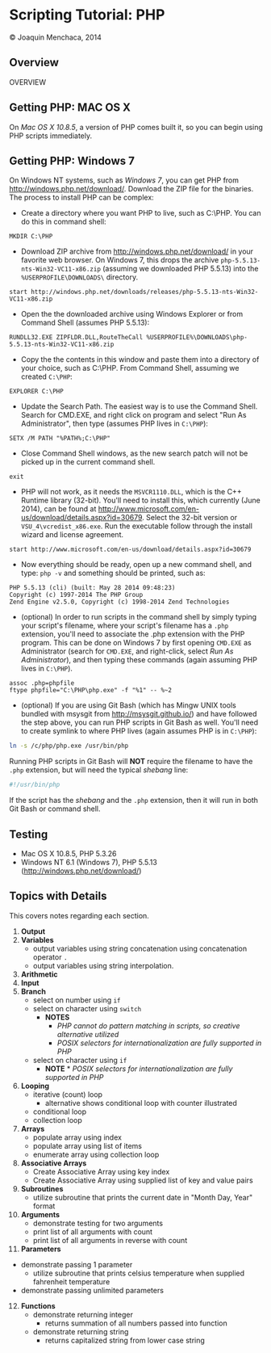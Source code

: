 # Scripting Tutorial: PHP

© Joaquin Menchaca, 2014

## Overview

OVERVIEW

## Getting PHP: MAC OS X

On *Mac OS X 10.8.5*, a version of PHP comes built it, so you can begin using PHP scripts immediately.

## Getting PHP: Windows 7

On Windows NT systems, such as *Windows 7*, you can get PHP from http://windows.php.net/download/.  Download the ZIP file for the binaries.  The process to install PHP can be complex:

* Create a directory where you want PHP to live, such as C:\PHP.  You can do this in command shell: 
```batch
MKDIR C:\PHP
```
* Download ZIP archive from http://windows.php.net/download/ in your favorite web browser.  On Windows 7, this drops the archive ```php-5.5.13-nts-Win32-VC11-x86.zip``` (assuming we downloaded PHP 5.5.13) into the ```%USERPROFILE\DOWNLOADS\``` directory.
```batch
start http://windows.php.net/downloads/releases/php-5.5.13-nts-Win32-VC11-x86.zip
```
* Open the the downloaded archive using Windows Explorer or from Command Shell (assumes PHP 5.5.13): 
```batch
RUNDLL32.EXE ZIPFLDR.DLL,RouteTheCall %USERPROFILE%\DOWNLOADS\php-5.5.13-nts-Win32-VC11-x86.zip
``` 
* Copy the the contents in this window and paste them into a directory of your choice, such as C:\PHP.  From Command Shell, assuming we created ```C:\PHP```: 
```batch
EXPLORER C:\PHP
```
* Update the Search Path.  The easiest way is to use the Command Shell. Search for CMD.EXE, and right click on program and select "Run As Administrator", then type (assumes PHP lives in ```C:\PHP```): 
```batch
SETX /M PATH "%PATH%;C:\PHP"
```
* Close Command Shell windows, as the new search patch will not be picked up in the current command shell.
```batch
exit
````
* PHP will not work, as it needs the ```MSVCR1110.DLL```, which is the C++ Runtime library (32-bit).  You'll need to install this, which currently (June 2014), can be found at http://www.microsoft.com/en-us/download/details.aspx?id=30679.  Select the 32-bit version or ```VSU_4\vcredist_x86.exe```.  Run the executable follow through the install wizard and license agreement.
```batch
start http://www.microsoft.com/en-us/download/details.aspx?id=30679
```
* Now everything should be ready, open up a new command shell, and type: ```php -v``` and something should be printed, such as: 
```
PHP 5.5.13 (cli) (built: May 28 2014 09:48:23)
Copyright (c) 1997-2014 The PHP Group
Zend Engine v2.5.0, Copyright (c) 1998-2014 Zend Technologies
```
* (optional) In order to run scripts in the command shell by simply typing your script's filename, where your script's filename has a ```.php``` extension, you'll need to associate the .php extension with the PHP program.  This can be done on Windows 7 by first opening ```CMD.EXE``` as Administrator (search for ```CMD.EXE```, and right-click, select *Run As Administrator*), and then typing these commands (again assuming PHP lives in ```C:\PHP```).
```batch
assoc .php=phpfile
ftype phpfile="C:\PHP\php.exe" -f "%1" -- %~2
```
* (optional) If you are using Git Bash (which has Mingw UNIX tools bundled with msysgit from http://msysgit.github.io/) and have followed the step above, you can run PHP scripts in Git Bash as well.  You'll need to create symlink to where PHP lives (again assumes PHP is in ```C:\PHP```): 
```bash
ln -s /c/php/php.exe /usr/bin/php
```
Running PHP scripts in Git Bash will **NOT** require the filename to have the ```.php``` extension, but will need the typical *shebang* line:
```bash
#!/usr/bin/php
``` 
If the script has the *shebang* and the ```.php``` extension, then it will run in both Git Bash or command shell.

## Testing

* Mac OS X 10.8.5, PHP 5.3.26
* Windows NT 6.1 (Windows 7), PHP 5.5.13 (http://windows.php.net/download/)

## Topics with Details 

This covers notes regarding each section.

1. **Output**
2. **Variables**
   * output variables using string concatenation using concatenation operator ```.```
   * output variables using string interpolation.
3. **Arithmetic**
4. **Input**
5. **Branch**
   * select on number using ```if```
   * select on character using ```switch```
     * **NOTES** 
       * *PHP cannot do pattern matching in scripts, so creative alternative utilized*
       * *POSIX selectors for internationalization are fully supported in PHP*
   * select on character using ```if```
     * **NOTE** * *POSIX selectors for internationalization are fully supported in PHP*
6. **Looping**
   * iterative (count) loop
     * alternative shows conditional loop with counter illustrated
   * conditional loop
   * collection loop
7. **Arrays**
   * populate array using index
   * populate array using list of items
   * enumerate array using collection loop
8. **Associative Arrays**
   * Create Associative Array using key index
   * Create Associative Array using supplied list of key and value pairs
9. **Subroutines** 
   * utilize subroutine that prints the current date in "Month Day, Year" format
10. **Arguments**
    * demonstrate testing for two arguments
    * print list of all arguments with count
    * print list of all arguments in reverse with count
11. **Parameters**
   * demonstrate passing 1 parameter
     * utilize subroutine that prints celsius temperature when supplied fahrenheit temperature
   * demonstrate passing unlimited parameters
12. **Functions**
    * demonstrate returning integer
      * returns summation of all numbers passed into function 
    * demonstrate returning string
      * returns capitalized string from lower case string 
